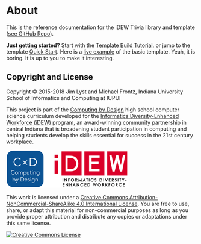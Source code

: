 # About

This is the reference documentation for the iDEW Trivia library and template \([see GitHub Repo](https://github.com/idewcomputing/code-trivia)\).

**Just getting started?** Start with the [Template Build Tutorial.](code-template/template-build-tutorial/) or jump to the template [Quick Start](advanced/trivia-js-library-reference.md#quick-start-for-code-template). Here is a [live example](https://trivia2018--jimlyst.repl.co/) of the basic template. Yeah, it is boring. It is up to you to make it interesting.

## Copyright and License

Copyright © 2015-2018 Jim Lyst and Michael Frontz, Indiana University School of Informatics and Computing at IUPUI

This project is part of the [Computing by Design](https://docs.idew.org/the-cxd-framework/) high school computer science curriculum developed for the [Informatics Diversity-Enhanced Workforce \(iDEW\)](http://soic.iupui.edu/idew/) program, an award-winning community partnership in central Indiana that is broadening student participation in computing and helping students develop the skills essential for success in the 21st century workplace.

![](.gitbook/assets/cxd-idew-logo.png)

This work is licensed under a [Creative Commons Attribution-NonCommercial-ShareAlike 4.0 International License](http://creativecommons.org/licenses/by-nc-sa/4.0/). You are free to use, share, or adapt this material for non-commercial purposes as long as you provide proper attribution and distribute any copies or adaptations under this same license.

[![Creative Commons License](https://i.creativecommons.org/l/by-nc-sa/4.0/88x31.png)](http://creativecommons.org/licenses/by-nc-sa/4.0/)

